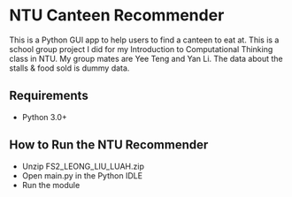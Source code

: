 # NTU Canteen Recommender
This is a Python GUI app to help users to find a canteen to eat at. This is a school group project I did for my Introduction to Computational Thinking class in NTU. My group mates are Yee Teng and Yan Li. The data about the stalls & food sold is dummy data.

## Requirements
- Python 3.0+

## How to Run the NTU Recommender
- Unzip FS2_LEONG_LIU_LUAH.zip
- Open main.py in the Python IDLE
- Run the module